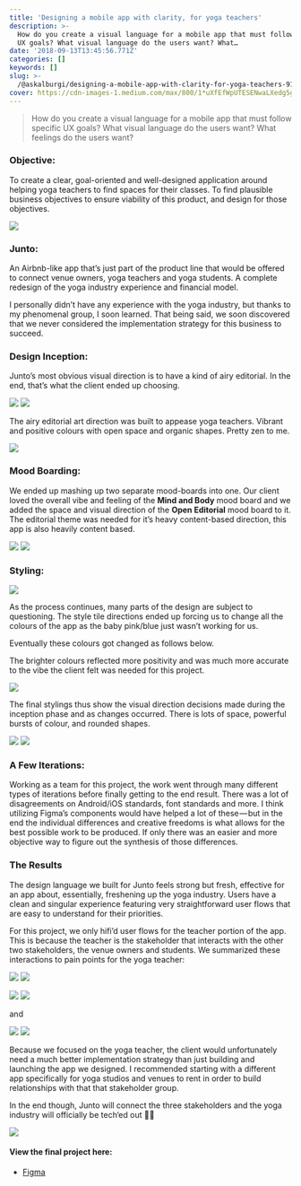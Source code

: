 ```yaml
---
title: 'Designing a mobile app with clarity, for yoga teachers'
description: >-
  How do you create a visual language for a mobile app that must follow specific
  UX goals? What visual language do the users want? What…
date: '2018-09-13T13:45:56.771Z'
categories: []
keywords: []
slug: >-
  /@askalburgi/designing-a-mobile-app-with-clarity-for-yoga-teachers-913b4ac17b51
cover: https://cdn-images-1.medium.com/max/800/1*uXfEfWpUTESENwaLXedg5g.jpeg
---
```


> How do you create a visual language for a mobile app that must follow specific UX goals? What visual language do the users want? What feelings do the users want?

### Objective:

To create a clear, goal-oriented and well-designed application around helping yoga teachers to find spaces for their classes. To find plausible business objectives to ensure viability of this product, and design for those objectives.

![](https://cdn-images-1.medium.com/max/800/1*uXfEfWpUTESENwaLXedg5g.jpeg)

### Junto:

An Airbnb-like app that’s just part of the product line that would be offered to connect venue owners, yoga teachers and yoga students. A complete redesign of the yoga industry experience and financial model.

I personally didn’t have any experience with the yoga industry, but thanks to my phenomenal group, I soon learned. That being said, we soon discovered that we never considered the implementation strategy for this business to succeed.

### Design Inception:

Junto’s most obvious visual direction is to have a kind of airy editorial. In the end, that’s what the client ended up choosing.

![](https://cdn-images-1.medium.com/max/600/0*NeIHDnocsyomlAc1)
![](https://cdn-images-1.medium.com/max/600/0*XAbIM4c_eAaMJcBu)

The airy editorial art direction was built to appease yoga teachers. Vibrant and positive colours with open space and organic shapes. Pretty zen to me.

![](https://cdn-images-1.medium.com/max/800/0*7E8zxPBvkEe-R4Jh)

### Mood Boarding:

We ended up mashing up two separate mood-boards into one. Our client loved the overall vibe and feeling of the **Mind and Body** mood board and we added the space and visual direction of the **Open Editorial** mood board to it. The editorial theme was needed for it’s heavy content-based direction, this app is also heavily content based.

![](https://cdn-images-1.medium.com/max/600/1*iAsak-KAer2es3rTfekOtw.jpeg)
![](https://cdn-images-1.medium.com/max/600/1*om0nFHQfvfrs_6WdtuyLlw.jpeg)

### Styling:

![](https://cdn-images-1.medium.com/max/600/1*vhmVqSPWTYxWz2BdO-_wtQ.jpeg)

As the process continues, many parts of the design are subject to questioning. The style tile directions ended up forcing us to change all the colours of the app as the baby pink/blue just wasn’t working for us.

Eventually these colours got changed as follows below.

The brighter colours reflected more positivity and was much more accurate to the vibe the client felt was needed for this project.

![](https://cdn-images-1.medium.com/max/800/1*7Zvy5ifuVG4QJuQIaUVEFw.jpeg)

The final stylings thus show the visual direction decisions made during the inception phase and as changes occurred. There is lots of space, powerful bursts of colour, and rounded shapes.

![](https://cdn-images-1.medium.com/max/600/0*BptA-CtYajj43Wpw)
![](https://cdn-images-1.medium.com/max/600/0*41JpUI5QSeRQ_c92)

### A Few Iterations:

Working as a team for this project, the work went through many different types of iterations before finally getting to the end result. There was a lot of disagreements on Android/iOS standards, font standards and more. I think utilizing Figma’s components would have helped a lot of these — but in the end the individual differences and creative freedoms is what allows for the best possible work to be produced. If only there was an easier and more objective way to figure out the synthesis of those differences.

### The Results

The design language we built for Junto feels strong but fresh, effective for an app about, essentially, freshening up the yoga industry. Users have a clean and singular experience featuring very straightforward user flows that are easy to understand for their priorities.

For this project, we only hifi’d user flows for the teacher portion of the app. This is because the teacher is the stakeholder that interacts with the other two stakeholders, the venue owners and students. We summarized these interactions to pain points for the yoga teacher:

![](https://cdn-images-1.medium.com/max/600/0*wHgnWs9lPFdN4g-t)
![](https://cdn-images-1.medium.com/max/600/0*-18lr5A1K9bw2XqN)

![](https://cdn-images-1.medium.com/max/600/0*6w8a0LC7frLjm1fl)
![](https://cdn-images-1.medium.com/max/600/1*qXvBc7ckgZSxx6_UgefJjw.png)

and

![](https://cdn-images-1.medium.com/max/600/0*IdDAhvHkfLaWkJKs)
![](https://cdn-images-1.medium.com/max/600/0*Pg-ogj4x_SjNK0Ey)

Because we focused on the yoga teacher, the client would unfortunately need a much better implementation strategy than just building and launching the app we designed. I recommended starting with a different app specifically for yoga studios and venues to rent in order to build relationships with that that stakeholder group.

In the end though, Junto will connect the three stakeholders and the yoga industry will officially be tech‘ed out 🤙🏾

![](https://cdn-images-1.medium.com/max/800/0*uipil9TBXh2MkQM9)

#### View the final project here:

*   [Figma](https://www.figma.com/file/CtaPNlceNomro6r7QTPWAJ/HiFi-Final)
